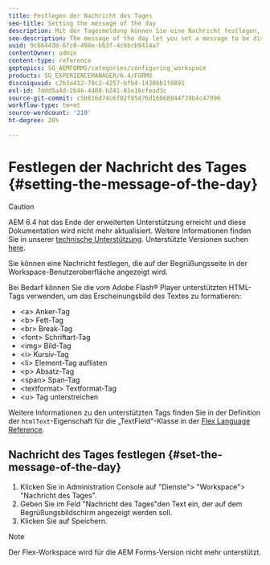 ```yaml
---
title: Festlegen der Nachricht des Tages
seo-title: Setting the message of the day
description: Mit der Tagesmeldung können Sie eine Nachricht festlegen, die auf der Begrüßungsseite in der Workspace-Benutzeroberfläche angezeigt werden soll.
seo-description: The message of the day let you set a message to be displayed on the Welcome page in the Workspace user interface.
uuid: 9c664438-6fc0-498e-bb3f-4c6bcb9414a7
contentOwner: admin
content-type: reference
geptopics: SG_AEMFORMS/categories/configuring_workspace
products: SG_EXPERIENCEMANAGER/6.4/FORMS
discoiquuid: c2b3a412-70c2-4257-bfb4-1430bb1f8891
exl-id: 7ddd5a4d-2b46-4408-b241-81e16cfead3c
source-git-commit: c5b816d74c6f02f85476d16868844f39b4c47996
workflow-type: tm+mt
source-wordcount: '210'
ht-degree: 26%

---
```


# Festlegen der Nachricht des Tages {#setting-the-message-of-the-day}

>[!CAUTION]
>
>AEM 6.4 hat das Ende der erweiterten Unterstützung erreicht und diese Dokumentation wird nicht mehr aktualisiert. Weitere Informationen finden Sie in unserer [technische Unterstützung](https://helpx.adobe.com/de/support/programs/eol-matrix.html). Unterstützte Versionen suchen [here](https://experienceleague.adobe.com/docs/?lang=de).

Sie können eine Nachricht festlegen, die auf der Begrüßungsseite in der Workspace-Benutzeroberfläche angezeigt wird.

Bei Bedarf können Sie die vom Adobe Flash® Player unterstützten HTML-Tags verwenden, um das Erscheinungsbild des Textes zu formatieren:

* &lt;a> Anker-Tag
* &lt;b> Fett-Tag
* &lt;br> Break-Tag
* &lt;font> Schriftart-Tag
* &lt;img> Bild-Tag
* &lt;i> Kursiv-Tag
* &lt;li> Element-Tag auflisten
* &lt;p> Absatz-Tag
* &lt;span> Span-Tag
* &lt;textformat> Textformat-Tag
* &lt;u> Tag unterstreichen

Weitere Informationen zu den unterstützten Tags finden Sie in der Definition der `htmlText`-Eigenschaft für die „TextField“-Klasse in der [Flex Language Reference](https://flex.apache.org/de/).

## Nachricht des Tages festlegen {#set-the-message-of-the-day}

1. Klicken Sie in Administration Console auf &quot;Dienste&quot;> &quot;Workspace&quot;> &quot;Nachricht des Tages&quot;.
1. Geben Sie im Feld &quot;Nachricht des Tages&quot;den Text ein, der auf dem Begrüßungsbildschirm angezeigt werden soll.
1. Klicken Sie auf Speichern.

>[!NOTE]
>
>Der Flex-Workspace wird für die AEM Forms-Version nicht mehr unterstützt.
